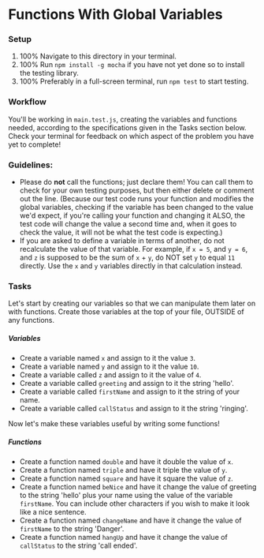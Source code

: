 # Functions With Global Variables

### Setup

1. 100% Navigate to this directory in your terminal.
2. 100% Run `npm install -g mocha` if you have not yet done so to install the testing library.
3. 100% Preferably in a full-screen terminal, run `npm test` to start testing.


### Workflow

You'll be working in `main.test.js`, creating the variables and functions needed, according to the specifications given in the Tasks section below. Check your terminal for feedback on which aspect of the problem you have yet to complete!


### Guidelines:

* Please do **not** call the functions; just declare them! You can call them to check for your own testing purposes, but then either delete or comment out the line. (Because our test code runs your function and modifies the global variables, checking if the variable has been changed to the value we'd expect, if you're calling your function and changing it ALSO, the test code will change the value a second time and, when it goes to check the value, it will not be what the test code is expecting.)
* If you are asked to define a variable in terms of another, do not recalculate the value of that variable. For example, if `x = 5`, and `y = 6`, and `z` is supposed to be the sum of `x` + `y`, do NOT set `y` to equal `11` directly. Use the `x` and `y` variables directly in that calculation instead.


### Tasks

Let's start by creating our variables so that we can manipulate them later on with functions. Create those variables at the top of your file, OUTSIDE of any functions.


##### Variables

* Create a variable named `x` and assign to it the value `3`.
* Create a variable named `y` and assign to it the value `10`.
* Create a variable called `z` and assign to it the value of `4`.
* Create a variable called  `greeting` and  assign to it the string 'hello'.
* Create a variable called  `firstName` and assign to it the string of your name.
* Create a variable called  `callStatus` and assign to it the string 'ringing'.



Now let's make these variables useful by writing some functions!


##### Functions

* Create a function named  `double` and have it double the value of `x`.
* Create a function named  `triple` and have it triple the value of `y`.
* Create a function named  `square` and have it square the value of `z`.
* Create a function named  `beNice` and have it change the value of greeting to the string 'hello' plus your name using the value of the variable `firstName`. You can include other characters if you wish to make it look like a nice sentence.
* Create a function named  `changeName` and have it change the value of `firstName` to the string 'Danger'.
* Create a function named  `hangUp` and have it change the value of `callStatus` to the string 'call ended'.
